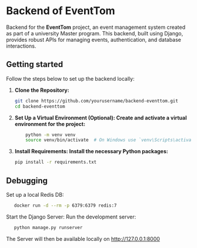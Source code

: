# Backend of EventTom

Backend for the **EventTom** project, an event management system created as part of a university Master program. This backend, built using Django, provides robust APIs for managing events, authentication, and database interactions.


## Getting started

Follow the steps below to set up the backend locally:

1. **Clone the Repository:**
   ```bash
   git clone https://github.com/yourusername/backend-eventtom.git
   cd backend-eventtom
   
2. **Set Up a Virtual Environment (Optional): Create and activate a virtual environment for the project:**
    ```bash
        python -m venv venv
        source venv/bin/activate  # On Windows use `venv\Scripts\activate

3. **Install Requirements: Install the necessary Python packages:**

    ```bash
    pip install -r requirements.txt

## Debugging

Set up a local Redis DB:
```bash
   docker run -d --rm -p 6379:6379 redis:7
   ```


Start the Django Server: Run the development server:
   ```bash
      python manage.py runserver
   ```
The Server will then be available locally on http://127.0.0.1:8000
